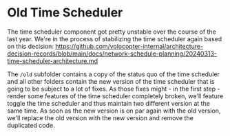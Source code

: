 # Old Time Scheduler
The time scheduler component got pretty unstable over the course of the last year.
We're in the process of stabilizing the time scheduler again based on this decision: https://github.com/volocopter-internal/architecture-decision-records/blob/main/docs/network-schedule-planning/20240313-time-scheduler-architecture.md

The `/old` subfolder contains a copy of the status quo of the time scheduler and all other folders contain the new version of the time scheduler that is going to be subject to a lot of fixes.
As those fixes might - in the first step - render some features of the time scheduler completely broken, we'll feature toggle the time scheduler and thus maintain two different version at the same time.
As soon as the new version is on par again with the old version, we'll replace the old version with the new version and remove the duplicated code.